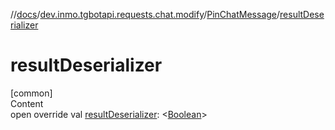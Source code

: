 //[docs](../../../index.md)/[dev.inmo.tgbotapi.requests.chat.modify](../index.md)/[PinChatMessage](index.md)/[resultDeserializer](result-deserializer.md)



# resultDeserializer  
[common]  
Content  
open override val [resultDeserializer](result-deserializer.md): <[Boolean](https://kotlinlang.org/api/latest/jvm/stdlib/kotlin/-boolean/index.html)>  



